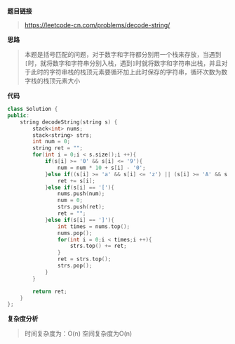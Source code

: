 **题目链接**

> https://leetcode-cn.com/problems/decode-string/

**思路**

> 本题是括号匹配的问题，对于数字和字符都分别用一个栈来存放，当遇到`[`时，就将数字和字符串分别入栈，遇到`]`时就将数字和字符串出栈，并且对于此时的字符串栈的栈顶元素要循环加上此时保存的字符串，循环次数为数字栈的栈顶元素大小

**代码**

```c++
class Solution {
public:
    string decodeString(string s) {
        stack<int> nums;
        stack<string> strs;
        int num = 0;
        string ret = "";
        for(int i = 0;i < s.size();i ++){
            if(s[i] >= '0' && s[i] <= '9'){
                num = num * 10 + s[i] - '0';
            }else if((s[i] >= 'a' && s[i] <= 'z') || (s[i] >= 'A' && s[i] <= 'Z')){
                ret += s[i];
            }else if(s[i] == '['){
                nums.push(num);
                num = 0;
                strs.push(ret);
                ret = "";
            }else if(s[i] == ']'){
                int times = nums.top();
                nums.pop();
                for(int i = 0;i < times;i ++){
                    strs.top() += ret;
                }
                ret = strs.top();
                strs.pop();
            }
        }

        return ret; 
    }
};
```

**复杂度分析**

> 时间复杂度为：O(n) 空间复杂度为O(n)